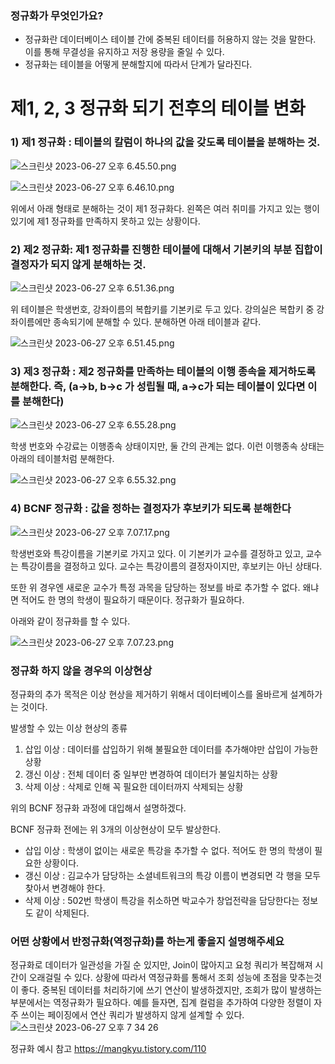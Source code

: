 ### 정규화가 무엇인가요?

- 정규화란 데이터베이스 테이블 간에 중복된 테이터를 허용하지 않는 것을 말한다. 이를 통해 무결성을 유지하고 저장 용량을 줄일 수 있다.
- 정규화는 테이블을 어떻게 분해할지에 따라서 단계가 달라진다.

# 제1, 2, 3 정규화 되기 전후의 테이블 변화

### 1) 제1 정규화 : 테이블의 칼럼이 하나의 값을 갖도록 테이블을 분해하는 것.

![스크린샷 2023-06-27 오후 6.45.50.png](https://s3-us-west-2.amazonaws.com/secure.notion-static.com/8f0d4610-21e7-4a7c-abc1-a8d35f936749/%E1%84%89%E1%85%B3%E1%84%8F%E1%85%B3%E1%84%85%E1%85%B5%E1%86%AB%E1%84%89%E1%85%A3%E1%86%BA_2023-06-27_%E1%84%8B%E1%85%A9%E1%84%92%E1%85%AE_6.45.50.png)

![스크린샷 2023-06-27 오후 6.46.10.png](https://s3-us-west-2.amazonaws.com/secure.notion-static.com/140eddcb-c817-4997-b245-525554cb9900/%E1%84%89%E1%85%B3%E1%84%8F%E1%85%B3%E1%84%85%E1%85%B5%E1%86%AB%E1%84%89%E1%85%A3%E1%86%BA_2023-06-27_%E1%84%8B%E1%85%A9%E1%84%92%E1%85%AE_6.46.10.png)

위에서 아래 형태로 분해하는 것이 제1 정규화다. 왼쪽은 여러 취미를 가지고 있는 행이 있기에 제1 정규화를 만족하지 못하고 있는 상황이다.

### 2) 제2 정규화: 제1 정규화를 진행한 테이블에 대해서 기본키의 부분 집합이 결정자가 되지 않게 분해하는 것.

![스크린샷 2023-06-27 오후 6.51.36.png](https://s3-us-west-2.amazonaws.com/secure.notion-static.com/31d8a1b7-d816-4dc9-8e9d-6cf6ee2c016b/%E1%84%89%E1%85%B3%E1%84%8F%E1%85%B3%E1%84%85%E1%85%B5%E1%86%AB%E1%84%89%E1%85%A3%E1%86%BA_2023-06-27_%E1%84%8B%E1%85%A9%E1%84%92%E1%85%AE_6.51.36.png)

위 테이블은 학생번호, 강좌이름의 복합키를 기본키로 두고 있다. 강의실은 복합키 중 강좌이름에만 종속되기에 분해할 수 있다. 분해하면 아래 테이블과 같다.

![스크린샷 2023-06-27 오후 6.51.45.png](https://s3-us-west-2.amazonaws.com/secure.notion-static.com/d060d73e-9f6e-4a44-87af-f8d0d2de0dd3/%E1%84%89%E1%85%B3%E1%84%8F%E1%85%B3%E1%84%85%E1%85%B5%E1%86%AB%E1%84%89%E1%85%A3%E1%86%BA_2023-06-27_%E1%84%8B%E1%85%A9%E1%84%92%E1%85%AE_6.51.45.png)

### 3) 제3 정규화 : 제2 정규화를 만족하는 테이블의 이행 종속을 제거하도록 분해한다. 즉, (a→b, b→c 가 성립될 때, a→c가 되는 테이블이 있다면 이를 분해한다)

![스크린샷 2023-06-27 오후 6.55.28.png](https://s3-us-west-2.amazonaws.com/secure.notion-static.com/51e7699a-5a9c-4897-b566-4a4930c41f5b/%E1%84%89%E1%85%B3%E1%84%8F%E1%85%B3%E1%84%85%E1%85%B5%E1%86%AB%E1%84%89%E1%85%A3%E1%86%BA_2023-06-27_%E1%84%8B%E1%85%A9%E1%84%92%E1%85%AE_6.55.28.png)

학생 번호와 수강료는 이행종속 상태이지만, 둘 간의 관계는 없다. 이런 이행종속 상태는 아래의 테이블처럼 분해한다.

![스크린샷 2023-06-27 오후 6.55.32.png](https://s3-us-west-2.amazonaws.com/secure.notion-static.com/a6d8a13e-60ce-4a95-9db8-8639eb562d1b/%E1%84%89%E1%85%B3%E1%84%8F%E1%85%B3%E1%84%85%E1%85%B5%E1%86%AB%E1%84%89%E1%85%A3%E1%86%BA_2023-06-27_%E1%84%8B%E1%85%A9%E1%84%92%E1%85%AE_6.55.32.png)

### 4) BCNF 정규화 : 값을 정하는 결정자가 후보키가 되도록 분해한다

![스크린샷 2023-06-27 오후 7.07.17.png](https://s3-us-west-2.amazonaws.com/secure.notion-static.com/7922e382-6a79-4b02-b075-8d9552c08d5b/%E1%84%89%E1%85%B3%E1%84%8F%E1%85%B3%E1%84%85%E1%85%B5%E1%86%AB%E1%84%89%E1%85%A3%E1%86%BA_2023-06-27_%E1%84%8B%E1%85%A9%E1%84%92%E1%85%AE_7.07.17.png)

학생번호와 특강이름을 기본키로 가지고 있다. 이 기본키가 교수를 결정하고 있고, 교수는 특강이름을 결정하고 있다. 교수는 특강이름의 결정자이지만, 후보키는 아닌 상태다. 

또한 위 경우엔 새로운 교수가 특정 과목을 담당하는 정보를 바로 추가할 수 없다. 왜냐면 적어도 한 명의 학생이 필요하기 때문이다. 정규화가 필요하다.

아래와 같이 정규화를 할 수 있다.

![스크린샷 2023-06-27 오후 7.07.23.png](https://s3-us-west-2.amazonaws.com/secure.notion-static.com/66070715-9a9f-42f8-a041-edfcf094b6e5/%E1%84%89%E1%85%B3%E1%84%8F%E1%85%B3%E1%84%85%E1%85%B5%E1%86%AB%E1%84%89%E1%85%A3%E1%86%BA_2023-06-27_%E1%84%8B%E1%85%A9%E1%84%92%E1%85%AE_7.07.23.png)

### 정규화 하지 않을 경우의 이상현상

정규화의 추가 목적은 이상 현상을 제거하기 위해서 데이터베이스를 올바르게 설계하가는 것이다.

발생할 수 있는 이상 현상의 종류

1. 삽입 이상 : 데이터를 삽입하기 위해 불필요한 데이터를 추가해야만 삽입이 가능한 상황
2. 갱신 이상 : 전체 데이터 중 일부만 변경하여 데이터가 불일치하는 상황
3. 삭제 이상 : 삭제로 인해 꼭 필요한 데이터까지 삭제되는 상황

위의 BCNF 정규화 과정에 대입해서 설명하겠다.

BCNF 정규화 전에는 위 3개의 이상현상이 모두 발상한다.

- 삽입 이상 : 학생이 없이는 새로운 특강을 추가할 수 없다. 적어도 한 명의 학생이 필요한 상황이다.
- 갱신 이상 : 김교수가 담당하는 소셜네트워크의 특강 이름이 변경되면 각 행을 모두 찾아서 변경해야 한다.
- 삭제 이상 : 502번 학생이 특강을 취소하면 박교수가 창업전략을 담당한다는 정보도 같이 삭제된다.

### 어떤 상황에서 반정규화(역정규화)를 하는게 좋을지 설명해주세요

정규화로 데이터가 일관성을 가질 순 있지만, Join이 많아지고 요청 쿼리가 복잡해져 시간이 오래걸릴 수 있다. 상황에 따라서 역정규화를 통해서 조회 성능에 초점을 맞추는것이 좋다. 중복된 데이터를 처리하기에 쓰기 연산이 발생하겠지만, 조회가 많이 발생하는 부분에서는 역정규화가 필요하다. 예를 들자면, 집계 컬럼을 추가하여 다양한 정렬이 자주 쓰이는 페이징에서 연산 쿼리가 발생하지 않게 설계할 수 있다.
![스크린샷 2023-06-27 오후 7 34 26](https://github.com/mincheolkk/CS-Study/assets/33251241/56346cde-e388-4be2-9dab-fe4c7af76501)


정규화 예시 참고
https://mangkyu.tistory.com/110
